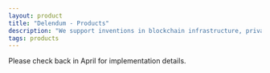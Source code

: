 ```yaml
---
layout: product
title: "Delendum - Products"
description: "We support inventions in blockchain infrastructure, private computing, and zero-knowledge proof applications"
tags: products
---
```


<p class="text-black text-research-para">
    Please check back in April for implementation details.
</p>
